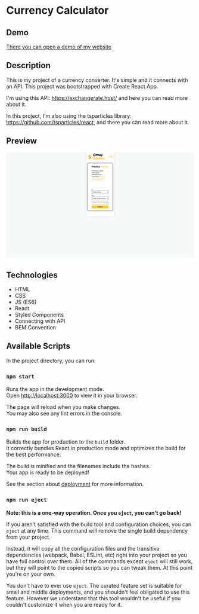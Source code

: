 # Currency Calculator

## Demo

[There you can open a demo of my website](https://xtherexuu.github.io/asc-currency-calc/)

## Description

This is my project of a currency converter. It's simple and it connects with an API. This project was bootstrapped with Create React App.

I'm using this API: https://exchangerate.host/ and here you can read more about it.

In this project, I'm also using the tsparticles library: https://github.com/tsparticles/react, and there you can read more about it.

## Preview

![That's a preview of my application](src/Utils/preview.gif)

## Technologies

- HTML
- CSS
- JS (ES6)
- React
- Styled Components
- Connecting with API
- BEM Convention

## Available Scripts

In the project directory, you can run:

### `npm start`

Runs the app in the development mode.\
Open [http://localhost:3000](http://localhost:3000) to view it in your browser.

The page will reload when you make changes.\
You may also see any lint errors in the console.

### `npm run build`

Builds the app for production to the `build` folder.\
It correctly bundles React in production mode and optimizes the build for the best performance.

The build is minified and the filenames include the hashes.\
Your app is ready to be deployed!

See the section about [deployment](https://facebook.github.io/create-react-app/docs/deployment) for more information.

### `npm run eject`

**Note: this is a one-way operation. Once you `eject`, you can't go back!**

If you aren't satisfied with the build tool and configuration choices, you can `eject` at any time. This command will remove the single build dependency from your project.

Instead, it will copy all the configuration files and the transitive dependencies (webpack, Babel, ESLint, etc) right into your project so you have full control over them. All of the commands except `eject` will still work, but they will point to the copied scripts so you can tweak them. At this point you're on your own.

You don't have to ever use `eject`. The curated feature set is suitable for small and middle deployments, and you shouldn't feel obligated to use this feature. However we understand that this tool wouldn't be useful if you couldn't customize it when you are ready for it.
